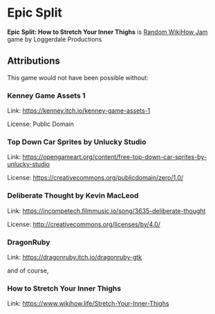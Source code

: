 # Epic Split
**Epic Split: How to Stretch Your Inner Thighs** is [Random WikiHow Jam](https://itch.io/jam/random-wikihow-jam) game by Loggerdale Productions

## Attributions
This game would not have been possible without:

### Kenney Game Assets 1
Link: https://kenney.itch.io/kenney-game-assets-1

License: Public Domain

### Top Down Car Sprites by Unlucky Studio
Link: https://opengameart.org/content/free-top-down-car-sprites-by-unlucky-studio

License: https://creativecommons.org/publicdomain/zero/1.0/

### Deliberate Thought by Kevin MacLeod
Link: https://incompetech.filmmusic.io/song/3635-deliberate-thought

License: http://creativecommons.org/licenses/by/4.0/

### DragonRuby
Link: https://dragonruby.itch.io/dragonruby-gtk

and of course, 

### How to Stretch Your Inner Thighs
Link: https://www.wikihow.life/Stretch-Your-Inner-Thighs
